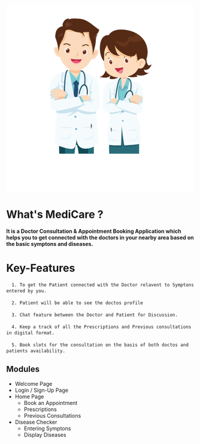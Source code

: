 <p align="center">
<img src="https://github.com/Omkar-Ghongade/ogDoctor/blob/main/MediCare_1.png">
</p>

# What's MediCare ?

<b>It is a Doctor Consultation & Appointment Booking Application which helps you to get connected with the doctors in your nearby area based on the basic symptons and diseases. </b>


<!-- # Overview  -->


# Key-Features

      1. To get the Patient connected with the Doctor relavent to Symptons entered by you.
      
      2. Patient will be able to see the doctos profile

      3. Chat feature between the Doctor and Patient for Discussion.

      4. Keep a track of all the Prescriptions and Previous consultations in digital format.
 
      5. Book slots for the consultation on the basis of both doctos and patients availability.

<h2> Modules </h2>

- Welcome Page
- Login / Sign-Up Page
- Home Page
   - Book an Appointment
   - Prescriptions
   - Previous Consultations
- Disease Checker
   - Entering Symptons
   - Display Diseases

